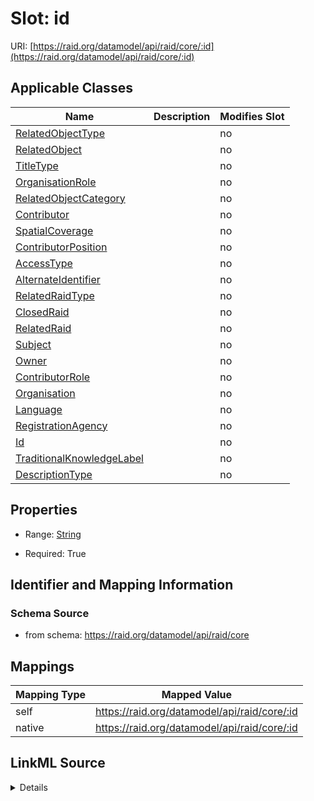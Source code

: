 

# Slot: id



URI: [https://raid.org/datamodel/api/raid/core/:id](https://raid.org/datamodel/api/raid/core/:id)



<!-- no inheritance hierarchy -->





## Applicable Classes

| Name | Description | Modifies Slot |
| --- | --- | --- |
| [RelatedObjectType](RelatedObjectType.md) |  |  no  |
| [RelatedObject](RelatedObject.md) |  |  no  |
| [TitleType](TitleType.md) |  |  no  |
| [OrganisationRole](OrganisationRole.md) |  |  no  |
| [RelatedObjectCategory](RelatedObjectCategory.md) |  |  no  |
| [Contributor](Contributor.md) |  |  no  |
| [SpatialCoverage](SpatialCoverage.md) |  |  no  |
| [ContributorPosition](ContributorPosition.md) |  |  no  |
| [AccessType](AccessType.md) |  |  no  |
| [AlternateIdentifier](AlternateIdentifier.md) |  |  no  |
| [RelatedRaidType](RelatedRaidType.md) |  |  no  |
| [ClosedRaid](ClosedRaid.md) |  |  no  |
| [RelatedRaid](RelatedRaid.md) |  |  no  |
| [Subject](Subject.md) |  |  no  |
| [Owner](Owner.md) |  |  no  |
| [ContributorRole](ContributorRole.md) |  |  no  |
| [Organisation](Organisation.md) |  |  no  |
| [Language](Language.md) |  |  no  |
| [RegistrationAgency](RegistrationAgency.md) |  |  no  |
| [Id](Id.md) |  |  no  |
| [TraditionalKnowledgeLabel](TraditionalKnowledgeLabel.md) |  |  no  |
| [DescriptionType](DescriptionType.md) |  |  no  |







## Properties

* Range: [String](String.md)

* Required: True





## Identifier and Mapping Information







### Schema Source


* from schema: https://raid.org/datamodel/api/raid/core




## Mappings

| Mapping Type | Mapped Value |
| ---  | ---  |
| self | https://raid.org/datamodel/api/raid/core/:id |
| native | https://raid.org/datamodel/api/raid/core/:id |




## LinkML Source

<details>
```yaml
name: id
from_schema: https://raid.org/datamodel/api/raid/core
rank: 1000
identifier: true
alias: id
domain_of:
- ClosedRaid
- Id
- Contributor
- Organisation
- RelatedRaid
- RelatedObject
- AlternateIdentifier
- Owner
- RegistrationAgency
- TitleType
- DescriptionType
- AccessType
- ContributorPosition
- ContributorRole
- OrganisationRole
- RelatedRaidType
- RelatedObjectType
- RelatedObjectCategory
- Language
- Subject
- SpatialCoverage
- TraditionalKnowledgeLabel
range: string
required: true

```
</details>